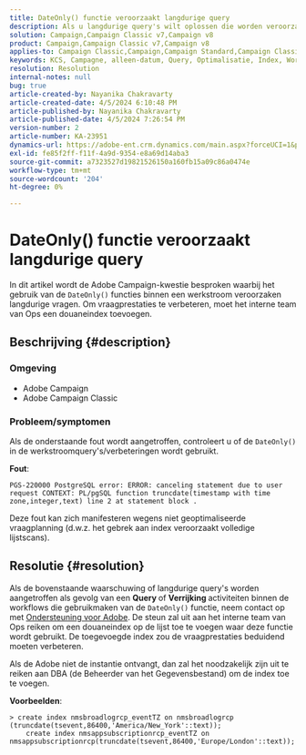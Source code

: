 ```yaml
---
title: DateOnly() functie veroorzaakt langdurige query
description: Als u langdurige query's wilt oplossen die worden veroorzaakt door de functie DateOnly(), neemt u contact op met de afdeling Ondersteuning. Het interne team van Ops moet een douaneindex toevoegen.
solution: Campaign,Campaign Classic v7,Campaign v8
product: Campaign,Campaign Classic v7,Campaign v8
applies-to: Campaign Classic,Campaign,Campaign Standard,Campaign Classic v7,Campaign v8
keywords: KCS, Campagne, alleen-datum, Query, Optimalisatie, Index, Workflow
resolution: Resolution
internal-notes: null
bug: true
article-created-by: Nayanika Chakravarty
article-created-date: 4/5/2024 6:10:48 PM
article-published-by: Nayanika Chakravarty
article-published-date: 4/5/2024 7:26:54 PM
version-number: 2
article-number: KA-23951
dynamics-url: https://adobe-ent.crm.dynamics.com/main.aspx?forceUCI=1&pagetype=entityrecord&etn=knowledgearticle&id=cd1ce2ce-77f3-ee11-904c-6045bd006704
exl-id: fe85f2ff-f11f-4a9d-9354-e8a69d14aba3
source-git-commit: a7323527d19821526150a160fb15a09c86a0474e
workflow-type: tm+mt
source-wordcount: '204'
ht-degree: 0%

---
```


# DateOnly() functie veroorzaakt langdurige query


In dit artikel wordt de Adobe Campaign-kwestie besproken waarbij het gebruik van de `DateOnly()` functies binnen een werkstroom veroorzaken langdurige vragen. Om vraagprestaties te verbeteren, moet het interne team van Ops een douaneindex toevoegen.

## Beschrijving {#description}


### Omgeving

- Adobe Campaign
- Adobe Campaign Classic


### Probleem/symptomen

Als de onderstaande fout wordt aangetroffen, controleert u of de `DateOnly()` in de werkstroomquery&#39;s/verbeteringen wordt gebruikt.

<b>Fout</b>:


```
PGS-220000 PostgreSQL error: ERROR: canceling statement due to user request CONTEXT: PL/pgSQL function truncdate(timestamp with time zone,integer,text) line 2 at statement block .
```


Deze fout kan zich manifesteren wegens niet geoptimaliseerde vraagplanning (d.w.z. het gebrek aan index veroorzaakt volledige lijstscans).


## Resolutie {#resolution}


Als de bovenstaande waarschuwing of langdurige query&#39;s worden aangetroffen als gevolg van een <b>Query </b>of <b>Verrijking </b>activiteiten binnen de workflows die gebruikmaken van de `DateOnly()` functie, neem contact op met [Ondersteuning voor Adobe](https://experienceleague.adobe.com/en/docs/campaign-classic/using/getting-started/support#support). De steun zal uit aan het interne team van Ops reiken om een douaneindex op de lijst toe te voegen waar deze functie wordt gebruikt. De toegevoegde index zou de vraagprestaties beduidend moeten verbeteren.

Als de Adobe niet de instantie ontvangt, dan zal het noodzakelijk zijn uit te reiken aan DBA (de Beheerder van het Gegevensbestand) om de index toe te voegen.

<b>Voorbeelden</b>:


```
> create index nmsbroadlogrcp_eventTZ on nmsbroadlogrcp (truncdate(tsevent,86400,'America/New_York'::text));
    create index nmsappsubscriptionrcp_eventTZ on nmsappsubscriptionrcp(truncdate(tsevent,86400,'Europe/London'::text));
```
